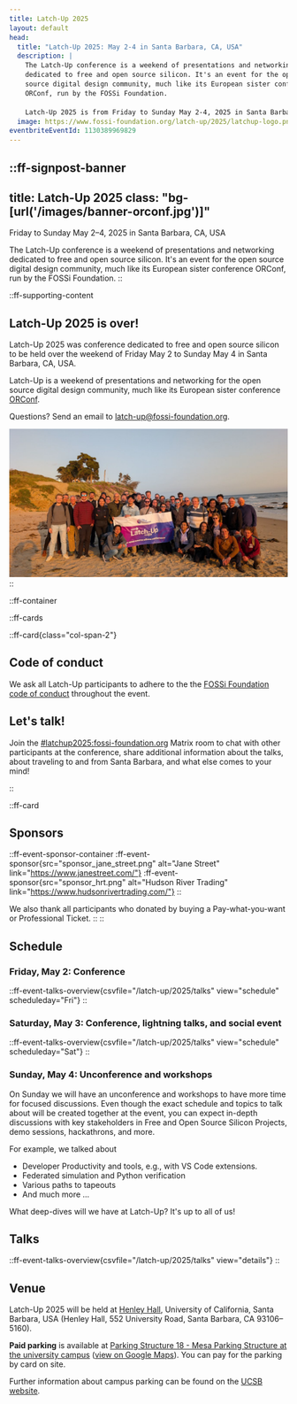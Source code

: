 ```yaml
---
title: Latch-Up 2025
layout: default
head:
  title: "Latch-Up 2025: May 2-4 in Santa Barbara, CA, USA"
  description: |
    The Latch-Up conference is a weekend of presentations and networking
    dedicated to free and open source silicon. It's an event for the open
    source digital design community, much like its European sister conference
    ORConf, run by the FOSSi Foundation.

    Latch-Up 2025 is from Friday to Sunday May 2-4, 2025 in Santa Barbara, CA.
  image: https://www.fossi-foundation.org/latch-up/2025/latchup-logo.png
eventbriteEventId: 1130389969829
---
```


::ff-signpost-banner
---
title: Latch-Up 2025
class: "bg-[url('/images/banner-orconf.jpg')]"
---

Friday to Sunday May 2&ndash;4, 2025 in Santa Barbara, CA, USA

The Latch-Up conference is a weekend of presentations and networking dedicated to free and open source silicon. It's an event for the open source digital design community, much like its European sister conference ORConf, run by the FOSSi Foundation.
::


::ff-supporting-content
## Latch-Up 2025 is over!

Latch-Up 2025 was conference dedicated to free and open source silicon to be held over the weekend of Friday May 2 to Sunday May 4 in Santa Barbara, CA, USA.

Latch-Up is a weekend of presentations and networking for the open source digital design community, much like its European sister conference [ORConf](https://orconf.org).

Questions? Send an email to [latch-up@fossi-foundation.org](mailto:latch-up@fossi-foundation.org?subject=Question).


<img src="latch-up-2025-group-photo.jpg" width="640" />
::


::ff-container

::ff-cards

  ::ff-card{class="col-span-2"}

  ## Code of conduct

  We ask all Latch-Up participants to adhere to the the [FOSSi Foundation code of conduct](/code-of-conduct) throughout the event.

  ## Let's talk!

  Join the [#latchup2025:fossi-foundation.org](https://element.fossi-chat.org/#/room/#latchup2025:fossi-foundation.org) Matrix room to chat with other participants at the conference, share additional information about the talks, about traveling to and from Santa Barbara, and what else comes to your mind!

  ::

  ::ff-card

  ## Sponsors

  ::ff-event-sponsor-container
    :ff-event-sponsor{src="sponsor_jane_street.png" alt="Jane Street" link="https://www.janestreet.com/"}
    :ff-event-sponsor{src="sponsor_hrt.png" alt="Hudson River Trading" link="https://www.hudsonrivertrading.com/"}
  ::

  We also thank all participants who donated by buying a Pay-what-you-want or Professional Ticket.
  ::
::

## Schedule

### Friday, May 2: Conference

::ff-event-talks-overview{csvfile="/latch-up/2025/talks" view="schedule" scheduleday="Fri"}
::

### Saturday, May 3: Conference, lightning talks, and social event

::ff-event-talks-overview{csvfile="/latch-up/2025/talks" view="schedule" scheduleday="Sat"}
::

### Sunday, May 4: Unconference and workshops

On Sunday we will have an unconference and workshops to have more time for focused discussions.
Even though the exact schedule and topics to talk about will be created together at the event, you can expect in-depth discussions with key stakeholders in Free and Open Source Silicon Projects, demo sessions, hackathrons, and more.

For example, we talked about
* Developer Productivity and tools, e.g., with VS Code extensions.
* Federated simulation and Python verification
* Various paths to tapeouts
* And much more ...

What deep-dives will we have at Latch-Up?
It's up to all of us!

## Talks

::ff-event-talks-overview{csvfile="/latch-up/2025/talks" view="details"}
::


## Venue

Latch-Up 2025 will be held at [Henley Hall](https://iee.ucsb.edu/henley-hall), University of California, Santa Barbara, USA (Henley Hall, 552 University Road, Santa Barbara, CA 93106–5160).

**Paid parking** is available at [Parking Structure 18 - Mesa Parking Structure at the university campus](https://www.map.ucsb.edu/?id=1982#!ce/64251?ct/58207,60251,89899,90724?m/645028?s/) ([view on Google Maps](https://maps.app.goo.gl/KKdSMhPisGDzuKFNA)).
You can pay for the parking by card on site.

Further information about campus parking can be found on the [UCSB website](https://www.tps.ucsb.edu/parking-ucsb).
